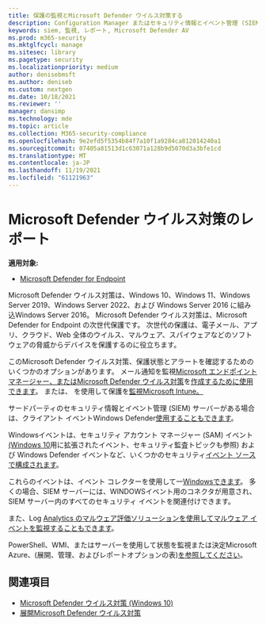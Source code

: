 ```yaml
---
title: 保護の監視とMicrosoft Defender ウイルス対策する
description: Configuration Manager またはセキュリティ情報とイベント管理 (SIEM) ツールを使用してレポートを使用し、PowerShell と WMI を使用して Microsoft Defender AV を監視します。
keywords: siem, 監視, レポート, Microsoft Defender AV
ms.prod: m365-security
ms.mktglfcycl: manage
ms.sitesec: library
ms.pagetype: security
ms.localizationpriority: medium
author: denisebmsft
ms.author: deniseb
ms.custom: nextgen
ms.date: 10/18/2021
ms.reviewer: ''
manager: dansimp
ms.technology: mde
ms.topic: article
ms.collection: M365-security-compliance
ms.openlocfilehash: 9e2efd5f5354b84f7a10f1a9284ca812014240a1
ms.sourcegitcommit: 07405a81513d1c63071a128b9d5070d3a3bfe1cd
ms.translationtype: MT
ms.contentlocale: ja-JP
ms.lasthandoff: 11/19/2021
ms.locfileid: "61121963"
---
```

# <a name="report-on-microsoft-defender-antivirus"></a>Microsoft Defender ウイルス対策のレポート

**適用対象:**

- [Microsoft Defender for Endpoint](/microsoft-365/security/defender-endpoint/)

Microsoft Defender ウイルス対策は、Windows 10、Windows 11、Windows Server 2019、Windows Server 2022、および Windows Server 2016 に組み込Windows Server 2016。 Microsoft Defender ウイルス対策は、Microsoft Defender for Endpoint の次世代保護です。 次世代の保護は、電子メール、アプリ、クラウド、Web 全体のウイルス、マルウェア、スパイウェアなどのソフトウェアの脅威からデバイスを保護するのに役立ちます。

このMicrosoft Defender ウイルス対策、保護状態とアラートを確認するためのいくつかのオプションがあります。 メール通知を監視[Microsoft エンドポイント マネージャー、またはMicrosoft Defender ウイルス対策](/configmgr/protect/deploy-use/monitor-endpoint-protection)を[作成するために使用できます](/configmgr/protect/deploy-use/endpoint-configure-alerts)。 または、 を使用して保護を[監視Microsoft Intune。](/intune/introduction-intune)

サードパーティのセキュリティ情報とイベント管理 (SIEM) サーバーがある場合は、クライアント イベントWindows Defender[使用することもできます](/windows/win32/events/windows-events)。

Windowsイベントは、セキュリティ アカウント マネージャー (SAM) イベント[(Windows 10](/windows/whats-new/whats-new-windows-10-version-1507-and-1511)用に拡張されたイベント、セキュリティ監査トピックも[](/windows/device-security/auditing/security-auditing-overview)参照) および Windows Defender イベントなど、いくつかのセキュリティ[イベント ソースで構成されます](troubleshoot-microsoft-defender-antivirus.md)。

これらのイベントは、イベント コレクターを使用して一[Windowsできます](/windows/win32/wec/windows-event-collector)。 多くの場合、SIEM サーバーには、WINDOWSイベント用のコネクタが用意され、SIEM サーバー内のすべてのセキュリティ イベントを関連付けできます。

また、Log [Analytics のマルウェア評価ソリューションを使用してマルウェア イベントを監視することもできます](/azure/log-analytics/log-analytics-malware)。

PowerShell、WMI、またはサーバーを使用して状態を監視または決定Microsoft Azure、(展開、管理、およびレポートオプションの表)[を参照してください](deploy-manage-report-microsoft-defender-antivirus.md#ref2)。

## <a name="see-also"></a>関連項目

- [Microsoft Defender ウイルス対策 (Windows 10)](microsoft-defender-antivirus-in-windows-10.md)
- [展開Microsoft Defender ウイルス対策](deploy-manage-report-microsoft-defender-antivirus.md)
